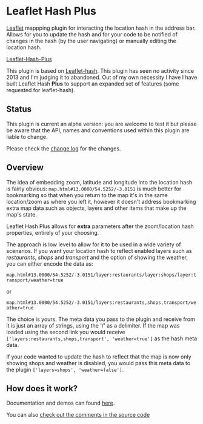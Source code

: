 # Leaflet Hash Plus

[Leaflet](https://leafletjs.com/) mappping plugin for interacting the location hash in the address bar. Allows for you to update the hash and for your code to be notified of changes in the hash (by the user navigating) or manually editing the location hash.

[Leaflet-Hash-Plus](/gregrobson/leaflet-hash-plus/blob/main/screenshots/leaflet-hash-plus.png?raw=true)

This plugin is based on [Leaflet-hash](https://github.com/mlevans/leaflet-hash). This plugin has seen no activity since 2013 and I'm judging it to abandoned. Out of my own necessity I have I have built Leaflet Hash **Plus** to support an expanded set of features (some requested for leaflet-hash).

## Status

This plugin is current an alpha version: you are welcome to test it but please be aware that the API, names and conventions used within this plugin are liable to change.

Please check the [change log](CHANGELOG.md) for the changes.

## Overview

The idea of embedding zoom, latitude and longitude into the location hash is fairly obvious: `map.html#13.0000/54.5252/-3.0151` is much better for bookmarking so that when you return to the map it's in the same location/zoom as where you left it, however it doesn't address bookmarking extra map data such as objects, layers and other items that make up the map's state.

Leaflet Hash Plus allows for **extra** parameters after the zoom/location hash properties, entirely of your choosing.

The approach is low level to allow for it to be used in a wide variety of scenarios. If you want your location hash to reflect enabled layers such as *restaurants*, *shops* and *transport* and the option of showing the weather, you can either encode the data as:

`map.html#13.0000/54.5252/-3.0151/layer:restaurants/layer:shops/layer:transport/weather=true`

or

`map.html#13.0000/54.5252/-3.0151/layers:restaurants,shops,transport/weather=true`

The choice is yours. The meta data you pass to the plugin and receive from it is just an array of strings, using the '/' as a delimiter. If the map was loaded using the second link you would receive `['layers:restaurants,shops,transport', 'weather=true']` as the hash meta data.

If your code wanted to update the hash to reflect that the map is now only showing shops and weather is disabled, you would pass this meta data to the plugin `['layers=shops', 'weather=false']`.

## How does it work?

Documentation and demos can found [here](https://gregrobson.github.io/leaflet-hash-plus/).

You can also [check out the comments in the source code](https://github.com/gregrobson/leaflet-hash-plus/blob/main/src/leaflet-hash-plus.js)
